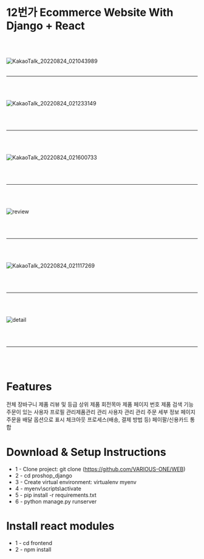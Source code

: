 # 12번가 Ecommerce Website With Django + React
<br><br>

![KakaoTalk_20220824_021043989](https://user-images.githubusercontent.com/71229129/186226854-3564670b-45d6-413c-ba22-d17b9d855fed.png)
<br><br>
<hr>
<br><br>

![KakaoTalk_20220824_021233149](https://user-images.githubusercontent.com/71229129/186227038-77baa68f-c391-43bb-8892-4a50d75b6532.png)

<br><br>
<hr>
<br><br>

![KakaoTalk_20220824_021600733](https://user-images.githubusercontent.com/71229129/186227049-92f06653-20f0-41b3-b174-a3e76c4d32bb.png)

<br><br>
<hr>
<br><br>

![review](https://user-images.githubusercontent.com/71229129/186232273-b6a9dadc-9f68-4b70-bb3a-31d8cf8d57cf.png)

<br><br>
<hr>
<br><br>

![KakaoTalk_20220824_021117269](https://user-images.githubusercontent.com/71229129/186227051-a57e6cac-128a-4106-8ed8-b0184b92ff9f.png)

<br><br>
<hr color ="red">
<br><br>

![detail](https://user-images.githubusercontent.com/71229129/186233261-6117925d-08e7-4d11-802f-67132d64c2ef.png)

<br><br>
<hr color ="red">
<br><br>


# Features

전체 장바구니
제품 리뷰 및 등급
상위 제품 회전목마
제품 페이지 번호
제품 검색 기능
주문이 있는 사용자 프로필
관리제품관리
관리 사용자 관리
관리 주문 세부 정보 페이지
주문을 배달 옵션으로 표시
체크아웃 프로세스(배송, 결제 방법 등)
페이팔/신용카드 통합


# Download & Setup Instructions

* 1 - Clone project: git clone (https://github.com/VARIOUS-ONE/WEB)
* 2 - cd proshop_django
* 3 - Create virtual environment: virtualenv myenv
* 4 - myenv\scripts\activate
* 5 - pip install -r requirements.txt
* 6 - python manage.py runserver

# Install react modules
* 1 - cd frontend
* 2 - npm install
